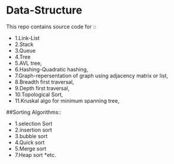 # Data-Structure
This repo contains source code for ::

*  1.Link-List<br/>
*  2.Stack<br/>
*  3.Queue<br/>
*  4.Tree<br/>
*  5.AVL tree,<br/>
*  6.Hashing-Quadratic hashing,<br/>
*  7.Graph-repersentation of graph using adjacency matrix or list,<br/>
*  8.Breadth first traversal,<br/>
*  9.Depth first traversal,<br/>
*  10.Topological Sort,<br/>
*  11.Kruskal algo for minimum spanning tree,<br/>

##Sorting Algorithms::
*  1.selection Sort
*  2.insertion sort
*  3.bubble sort
*  4.Quick sort
*  5.Merge sort
*  7.Heap sort
*etc. 

